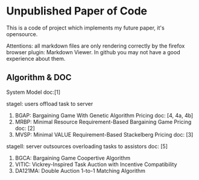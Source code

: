 # Unpublished Paper of Code

This is a code of project which implements my future paper, it's opensource. 

Attentions: all markdown files are only rendering correctly by the firefox browser plugin: Markdown Viewer. In github you may not have a good experience about them.

## Algorithm & DOC

System Model doc:[1]

stageI: users offload task to server 

1. BGAP: Bargaining Game With Genetic Algorithm Pricing doc: [4, 4a, 4b]
2. MRBP: Minimal Resource Requirement-Based Bargaining Game Pricing doc: [2]
3. MVSP: Minimal VALUE Requirement-Based Stackelberg Pricing doc: [3]

stageII: server outsources overloading tasks to assistors doc: [5]

1. BGCA: Bargaining Game Coopertive Algorithm
2. VITIC: Vickrey-Inspired Task Auction with Incentive Compatibility 
3. DA121MA: Double Auction 1-to-1 Matching Algorithm


